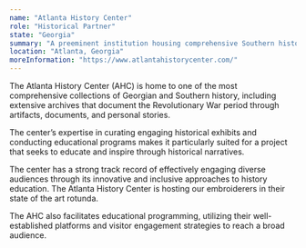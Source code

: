 ```yaml
---
name: "Atlanta History Center"
role: "Historical Partner"
state: "Georgia"
summary: "A preeminent institution housing comprehensive Southern historical collections while engaging diverse audiences through innovative exhibitions and educational programming."
location: "Atlanta, Georgia"
moreInformation: "https://www.atlantahistorycenter.com/"
---
```


The Atlanta History Center (AHC) is home to one of the most
comprehensive collections of Georgian and Southern history, including
extensive archives that document the Revolutionary War period through
artifacts, documents, and personal stories.

The center’s expertise in curating engaging historical exhibits and
conducting educational programs makes it particularly suited for a
project that seeks to educate and inspire through historical
narratives.

The center has a strong track record of effectively engaging diverse
audiences through its innovative and inclusive approaches to history
education. The Atlanta History Center is hosting our embroiderers in
their state of the art rotunda.

The AHC also facilitates educational programming, utilizing their
well-established platforms and visitor engagement strategies to reach a
broad audience.
